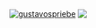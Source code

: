 <div>
  <a href="https://linkedin.com/in/gustavospriebe" target="blank"><img align="center" src="https://img.shields.io/badge/LinkedIn-0077B5?style=for-the-badge&logo=linkedin&logoColor=white" alt="gustavospriebe"/></a>
  <a href="mailto:gustavo_priebe@hotmail.com"><img align="center" src="https://img.shields.io/badge/Gmail-D14836?style=for-the-badge&logo=gmail&logoColor=white"/></a>
</div> 
